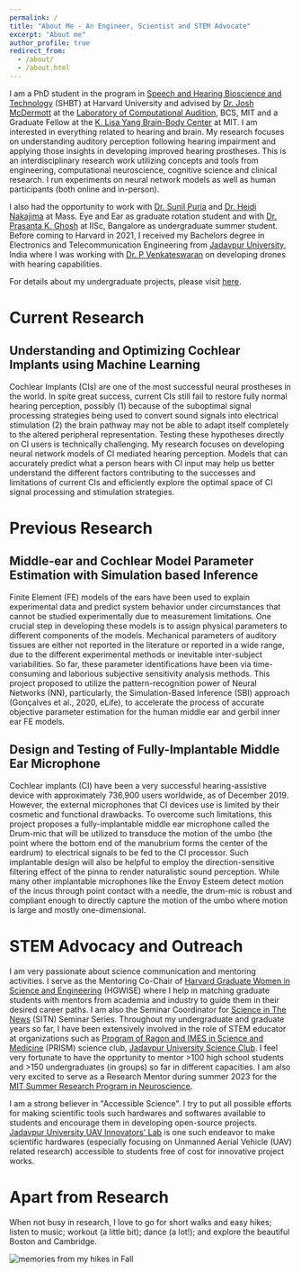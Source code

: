 ```yaml
---
permalink: /
title: "About Me - An Engineer, Scientist and STEM Advocate"
excerpt: "About me"
author_profile: true
redirect_from: 
  - /about/
  - /about.html
---
```


I am a PhD student in the program in [Speech and Hearing Bioscience and Technology](https://shbtphd.hms.harvard.edu/) (SHBT) at Harvard University and advised by [Dr. Josh McDermott](http://web.mit.edu/jhm/www/) at the [Laboratory of Computational Audition](http://mcdermottlab.mit.edu/), BCS, MIT and a Graduate Fellow at the [K. Lisa Yang Brain-Body Center](https://yangtan.mit.edu/k-lisa-yang-brain-body-center/) at MIT. I am interested in everything related to hearing and brain. My research focuses on understanding auditory perception following hearing impairment and applying those insights in developing improved hearing prostheses. This is an interdisciplinary research work utilizing concepts and tools from engineering, computational neuroscience, cognitive science and clinical research. I run experiments on neural network models as well as human participants (both online and in-person). 

I also had the opportunity to work with [Dr. Sunil Puria](https://oto.hms.harvard.edu/people/sunil-puria) and [Dr. Heidi Nakajima](https://oto.hms.harvard.edu/people/heidi-nakajima) at Mass. Eye and Ear as graduate rotation student and with [Dr. Prasanta K. Ghosh](https://eecs.iisc.ac.in/people/prasanta-kumar-ghosh/) at IISc, Bangalore as undergraduate summer student.
Before coming to Harvard in 2021, I received my Bachelors degree in Electronics and Telecommunication Engineering from [Jadavpur University](http://www.jaduniv.edu.in/), India where I was working with [Dr. P Venkateswaran](http://www.jaduniv.edu.in/profile.php?uid=880) on developing drones with hearing capabilities. 

For details about my undergraduate projects, please visit [here](https://banerjeeannesya199.wixsite.com/i-am-annesya).

Current Research
================
## Understanding and Optimizing Cochlear Implants using Machine Learning
Cochlear Implants (CIs) are one of the most successful neural prostheses in the world. In spite great success, current CIs still fail to restore fully normal hearing perception, possibly (1) because of the suboptimal signal processing strategies being used to convert sound signals into electrical stimulation (2) the brain pathway may not be able to adapt itself completely to the altered peripheral representation. Testing these hypotheses directly on CI users is technically challenging. My research focuses on developing neural network models of CI mediated hearing perception. Models that can accurately predict what a person hears with CI input may help us better understand the different factors contributing to the successes and limitations of current CIs and efficiently explore the optimal space of CI signal processing and stimulation strategies.

Previous Research
=================
## Middle-ear and Cochlear Model Parameter Estimation with Simulation based Inference
Finite Element (FE) models of the ears have been used to explain experimental data and predict system behavior under circumstances that cannot be studied experimentally due to measurement limitations. One crucial step in developing these models is to assign physical parameters to different components of the models. Mechanical parameters of auditory tissues are either not reported in the literature or reported in a wide range, due to the different experimental methods or inevitable inter-subject variabilities. So far, these parameter identifications have been via time-consuming and laborious subjective sensitivity analysis methods. This project proposed to utilize the pattern-recognition power of Neural Networks (NN), particularly, the Simulation-Based Inference (SBI) approach (Gonçalves et al., 2020, eLife), to accelerate the process of accurate objective parameter estimation for the human middle ear and gerbil inner ear FE models. 

## Design and Testing of Fully-Implantable Middle Ear Microphone
Cochlear implants (CI) have been a very successful hearing-assistive device with approximately 736,900 users worldwide, as of December 2019. However, the external microphones that CI devices use is limited by their cosmetic and functional drawbacks. To overcome such limitations, this project proposes a fully-implantable middle ear microphone called the Drum-mic that will be utilized to transduce the motion of the umbo (the point where the bottom end of the manubrium forms the center of the eardrum) to electrical signals to be fed to the CI processor. Such implantable design will also be helpful to employ the direction-sensitive filtering effect of the pinna to render naturalistic sound perception. While many other implantable microphones like the Envoy Esteem detect motion of the incus through point contact with a needle, the drum-mic is robust and compliant enough to directly capture the motion of the umbo where motion is large and mostly one-dimensional. 

STEM Advocacy and Outreach
============================
I am very passionate about science communication and mentoring activities. I serve as the Mentoring Co-Chair of [Harvard Graduate Women in Science and Engineering](https://projects.iq.harvard.edu/hgwise/home) (HGWISE) where I help in matching graduate students with mentors from academia and industry to guide them in their desired career paths. I am also the Seminar Coordinator for [Science in The News](https://sitn.hms.harvard.edu/) (SITN) Seminar Series. Throughout my undergraduate and graduate years so far, I have been extensively involved in the role of STEM educator at organizations such as [Program of Ragon and IMES in Science and Medicine](https://ragoninstitute.org/ragon-life/prism-science-club-launched/) (PRISM) science club, [Jadavpur University Science Club](https://www.jusc.co.in/).  I feel very fortunate to have the opprtunity to mentor >100 high school students and >150 undergraduates (in groups) so far in different capacities. I am also very excited to serve as a Research Mentor during summer 2023 for the [MIT Summer Research Program in Neuroscience](https://bcs.mit.edu/msrp).

I am a strong believer in "Accessible Science". I try to put all possible efforts for making scientific tools such hardwares and softwares available to students and encourage them in developing open-source projects. [Jadavpur University UAV Innovators' Lab](https://banerjeeannesya199.wixsite.com/ju-uav-innovators) is one such endeavor to make scientific hardwares (especially focusing on Unmanned Aerial Vehicle (UAV) related research) accessible to students free of cost for innovative project works. 

Apart from Research
====================
When not busy in research, I love to go for short walks and easy hikes; listen to music; workout (a little bit); dance (a lot!); and explore the beautiful Boston and Cambridge. 


![memories from my hikes in Fall ](/images/annesya_outdoors.jpg)
